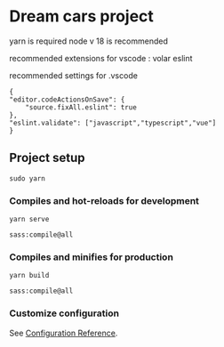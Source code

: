 # Dream cars project

yarn is required
node v 18 is recommended

recommended extensions for vscode : 
    volar
    eslint

recommended settings for .vscode 
<!-- save it in .vscode/settings.json file -->

    {
    "editor.codeActionsOnSave": {
        "source.fixAll.eslint": true
    },
    "eslint.validate": ["javascript","typescript","vue"]
    }

## Project setup
```
sudo yarn
```

### Compiles and hot-reloads for development
```
yarn serve

sass:compile@all
```

### Compiles and minifies for production
```
yarn build

sass:compile@all
```

### Customize configuration
See [Configuration Reference](https://cli.vuejs.org/config/).
